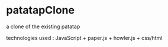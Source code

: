 # patatapClone
a clone of the existing patatap

technologies used : JavaScript + paper.js + howler.js + css/html 
